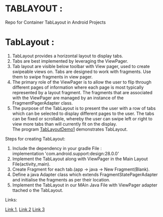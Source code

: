 # TABLAYOUT :
Repo for Container TabLayout in Android Projects

# TabLayout :

1) TabLayout provides a horizontal layout to display tabs.
2) Tabs are best implemented by leveraging the ViewPager.
3) Tab layout are visible below toolbar with View pager, used to create swipeable views on. Tabs are designed to work with fragments. 
Use them to swipe fragments in view pager.
4) The primary role of the ViewPager is to allow the user to flip through different pages of information where each page is most typically represented by a layout fragment. 
The fragments that are associated with the ViewPager are managed by an instance of the FragmentPagerAdapter class.
5) The purpose of the TabLayout is to present the user with a row of tabs which can be selected to display different pages to the user. 
The tabs can be fixed or scrollable, whereby the user can swipe left or right to view more tabs than will currently fit on the display.     
The program [TabLayoutDemo1](TabLayoutDemo1) demonstrates TabLayout.    

Steps for creating TabLayout:   
1) Include the dependency in your gradle File :      
implementation 'com.android.support:design:28.0.0'
2) Implement the TabLayout along with ViewPager in the Main Layout File(activity_main).
3) Create Fragment for each tab.(app -> java -> New Fragment(Blank).         
4) Define a java Adapter class which extends FragmentStatePagerAdapter and initialise the fragments as per their location.  
5) Implement the TabLayout in our MAin Java File with ViewPager adapter ttached o the TabLayout.


Links:

[Link 1](https://developer.android.com/reference/android/support/design/widget/TabLayout),
[Link 2](https://developer.android.com/training/implementing-navigation/lateral)
[Link 3](https://material.io/develop/android/components/tab-layout/)


